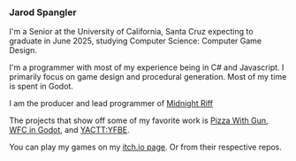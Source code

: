 ### Jarod Spangler

I'm a Senior at the University of California, Santa Cruz expecting to graduate in June 2025, studying Computer Science: Computer Game Design.

I'm a programmer with most of my experience being in C# and Javascript. I primarily focus on game design and procedural generation. Most of my time is spent in Godot.

I am the producer and lead programmer of [Midnight Riff](https://github.com/Project-Funk-Engine/ProjectFunkEngine)

The projects that show off some of my favorite work is [Pizza With Gun](https://github.com/LifeHckr/SpaghettiCodeInDarkMode), [WFC in Godot](https://github.com/LifeHckr/SpaghettiCodeInDarkMode), and [YACTT:YFBE](https://github.com/LifeHckr/1bit-Platformer).

You can play my games on my [itch.io page](https://lifehckr.itch.io/). Or from their respective repos.
